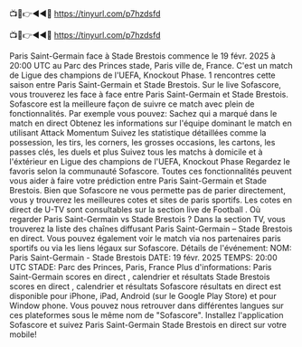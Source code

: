 📺📱👉◄◄🔴 https://tinyurl.com/p7hzdsfd

📺📱👉◄◄🔴 https://tinyurl.com/p7hzdsfd



Paris Saint-Germain face à Stade Brestois commence le 19 févr. 2025 à 20:00 UTC au Parc des Princes stade, Paris ville de, France. C'est un match de Ligue des champions de l'UEFA, Knockout Phase.
1 rencontres cette saison entre Paris Saint-Germain et Stade Brestois.
Sur le live Sofascore, vous trouverez les face à face entre Paris Saint-Germain et Stade Brestois. Sofascore est la meilleure façon de suivre ce match avec plein de fonctionnalités. Par exemple vous pouvez:
Sachez qui a marqué dans le match en direct
Obtenez les informations sur l'équipe dominant le match en utilisant Attack Momentum
Suivez les statistique détaillées comme la possession, les tirs, les corners, les grosses occasions, les cartons, les passes clés, les duels et plus
Suivez tous les matchs à domicile et à l'éxtérieur en Ligue des champions de l'UEFA, Knockout Phase
Regardez le favoris selon la communauté Sofascore.
Toutes ces fonctionnalités peuvent vous aider à faire votre prédiction entre Paris Saint-Germain et Stade Brestois. Bien que Sofascore ne vous permette pas de parier directement, vous y trouverez les meilleures cotes et sites de paris sportifs. Les cotes en direct de U-TV sont consultables sur la section live de Football .
Où regarder Paris Saint-Germain vs Stade Brestois ? Dans la section TV, vous trouverez la liste des chaînes diffusant Paris Saint-Germain – Stade Brestois en direct. Vous pouvez également voir le match via nos partenaires paris sportifs ou via les liens légaux sur Sofascore.
Détails de l'événement:
NOM: Paris Saint-Germain - Stade Brestois
DATE: 19 févr. 2025
TEMPS: 20:00 UTC
STADE: Parc des Princes, Paris, France
Plus d'informations:
Paris Saint-Germain scores en direct , calendrier et résultats
Stade Brestois scores en direct , calendrier et résultats
Sofascore résultats en direct est disponible pour iPhone, iPad, Android (sur le Google Play Store) et pour Window phone. Vous pouvez nous retrouver dans différentes langues sur ces plateformes sous le même nom de "Sofascore". Installez l'application Sofascore et suivez Paris Saint-Germain Stade Brestois en direct sur votre mobile!
